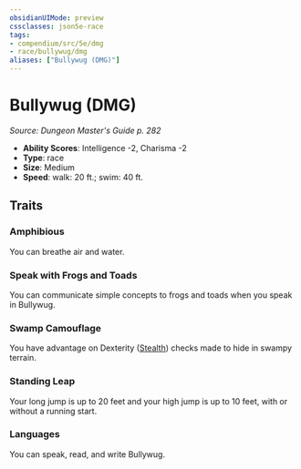 ```yaml
---
obsidianUIMode: preview
cssclasses: json5e-race
tags:
- compendium/src/5e/dmg
- race/bullywug/dmg
aliases: ["Bullywug (DMG)"]
---
```

# Bullywug (DMG)
*Source: Dungeon Master's Guide p. 282*  

- **Ability Scores**: Intelligence -2, Charisma -2
- **Type**: race
- **Size**: Medium
- **Speed**: walk: 20 ft.; swim: 40 ft.

## Traits

### Amphibious

You can breathe air and water.

### Speak with Frogs and Toads

You can communicate simple concepts to frogs and toads when you speak in Bullywug.

### Swamp Camouflage

You have advantage on Dexterity ([Stealth](/compendium/rules/skills.md#Stealth)) checks made to hide in swampy terrain.

### Standing Leap

Your long jump is up to 20 feet and your high jump is up to 10 feet, with or without a running start.

### Languages

You can speak, read, and write Bullywug.